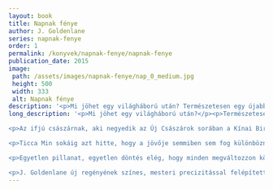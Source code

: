 ```yaml
---
layout: book
title: Napnak fénye
author: J. Goldenlane
series: napnak-fenye
order: 1
permalink: /konyvek/napnak-fenye/napnak-fenye
publication_date: 2015
image: 
 path: /assets/images/napnak-fenye/nap_0_medium.jpg
 height: 500
 width: 333
 alt: Napnak fénye
description: '<p>Mi ​jöhet egy világháború után? Természetesen egy újabb világháború – állítja őfelsége, Tien Naga-Hai Huang-Ti, mert a történelem szerint az emberiség rendre elfelejti az atombombázás borzalmait, és mindig jön egy újabb Utolsó Háború. [...]</p>'
long_description: '<p>Mi ​jöhet egy világháború után?</p><p>Természetesen egy újabb világháború – állítja őfelsége, Tien Naga-Hai Huang-Ti, mert a történelem szerint az emberiség rendre elfelejti az atombombázás borzalmait, és mindig jön egy újabb Utolsó Háború.</p>

<p>Az ifjú császárnak, aki negyedik az Új Császárok sorában a Kínai Birodalom élén, rögtön a koronázása után leküzdhetetlennek látszó kihívásokkal kell szembenéznie: a kívülről fenyegető Ausztrál Föderáció mellett minden pillanatban számolnia kell a Birodalmon belüli riválisaival is.</p>

<p>Ticca Min sokáig azt hitte, hogy a jövője semmiben sem fog különbözni a kockanegyedek többi lakójának életétől. Jobb, ha az álmait még magának sem meri bevallani, csak elfogadja az egyetlen lehetséges utat.</p>

<p>Egyetlen pillanat, egyetlen döntés elég, hogy minden megváltozzon körülötte… és ami kezdetben csak izgalmas kalandnak tűnik, az idővel olyan események elindítója lesz, amellyel a Birodalom és a világ békéje is veszélybe kerül, az uralkodó és alattvalói sorsa pedig elválaszthatatlanul összefonódik.</p>

<p>J. Goldenlane új regényének színes, mesteri precizitással felépített világa kiváló érzékkel hozza össze a YA klasszikus elemeit, egy posztapokaliptikus világ képeit, és a finom humort – túllépve a megszokott kereteken, a fiatal és lélekben fiatal olvasók számára egyaránt emlékezetes módon mutatva be az új világrend meghatározó uralkodóházának intrikáit és a felnőttként helytálló fiatalok küzdelmeit.</p>'
---
```

